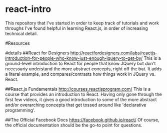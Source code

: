 # react-intro
This repository that I've started in order to keep track of tutorials and work throughs I've found helpful in learning React.js, in order of increasing technical detail. 


#Resources 

#details 
##React for Designers
http://reactfordesigners.com/labs/reactjs-introduction-for-people-who-know-just-enough-jquery-to-get-by/
This is a ground-level introduction to React for people that know JQuery but don't necessariy understand the more abstract concepts, right off the bat. It adds a literal example, and compares/contrasts how things work in JQuery vs. React. 

##React.js Fundamentals 
http://courses.reactjsprogram.com/
This is a course that provides an introduction to React. Having only gone through the first few videos, it gives a good introduction to some of the more abstract and/or overarching concepts that get tossed around like 'declarative programming'. 

##The Official Facebook Docs
https://facebook.github.io/react/
Of course, the official documentation should be the go-to point for questions. 
